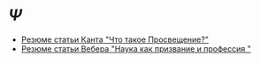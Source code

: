 # $\Psi$
- [Резюме статьи Канта "Что такое Просвещение?"](https://github.com/lisenkovkv/psy/blob/main/Kant_Aufklärung.md)
- [Резюме статьи Вебера "Наука как призвание и профессия
"](https://github.com/lisenkovkv/psy/blob/main/Weber_Wissenschaft_als_Beruf.md)